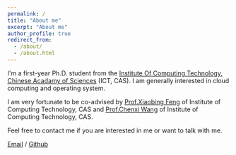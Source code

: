 ```yaml
---
permalink: /
title: "About me"
excerpt: "About me"
author_profile: true
redirect_from: 
  - /about/
  - /about.html
---
```


I'm a first-year Ph.D. student from the [Institute Of Computing Technology, Chinese Acadamy of Sciences](http://www.ict.ac.cn/) (ICT, CAS). I am generally interested in cloud computing and operating system.

I am very fortunate to be co-advised by [Prof.Xiaobing Feng](http://www.ict.cas.cn/sourcedb_2018_ict_cas/cn/jssrck/200909/t20090917_2496613.html) of Institute of Computing Technology, CAS and [Prof.Chenxi Wang](https://wangchenxi7.github.io/home/) of Institute of Computing Technology, CAS.

Feel free to contact me if you are interested in me or want to talk with me.

[Email](mailto:zhangyulong191@mails.ucas.ac.cn) / [Github](https://github.com/Notenough19)
